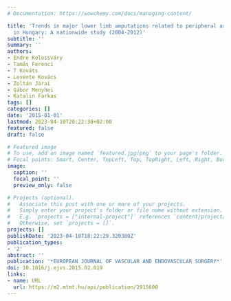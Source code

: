 ```yaml
---
# Documentation: https://wowchemy.com/docs/managing-content/

title: 'Trends in major lower limb amputations related to peripheral arterial disease
  in Hungary: A nationwide study (2004-2012)'
subtitle: ''
summary: ''
authors:
- Endre Kolossváry
- Tamás Ferenci
- T Kováts
- Levente Kovács
- Zoltán Járai
- Gábor Menyhei
- Katalin Farkas
tags: []
categories: []
date: '2015-01-01'
lastmod: 2023-04-10T20:22:30+02:00
featured: false
draft: false

# Featured image
# To use, add an image named `featured.jpg/png` to your page's folder.
# Focal points: Smart, Center, TopLeft, Top, TopRight, Left, Right, BottomLeft, Bottom, BottomRight.
image:
  caption: ''
  focal_point: ''
  preview_only: false

# Projects (optional).
#   Associate this post with one or more of your projects.
#   Simply enter your project's folder or file name without extension.
#   E.g. `projects = ["internal-project"]` references `content/project/deep-learning/index.md`.
#   Otherwise, set `projects = []`.
projects: []
publishDate: '2023-04-10T18:22:29.320380Z'
publication_types:
- '2'
abstract: ''
publication: '*EUROPEAN JOURNAL OF VASCULAR AND ENDOVASCULAR SURGERY*'
doi: 10.1016/j.ejvs.2015.02.019
links:
- name: URL
  url: https://m2.mtmt.hu/api/publication/2915600
---
```

